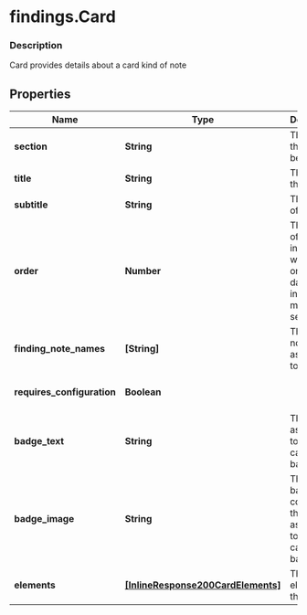 # findings.Card

### Description

Card provides details about a card kind of note

## Properties
Name | Type | Description | Notes
------------ | ------------- | ------------- | -------------
**section** | **String** | The section this card belongs to | 
**title** | **String** | The title of this card | 
**subtitle** | **String** | The subtitle of this card | 
**order** | **Number** | The order of the card in which it will appear on SA dashboard in the mentioned section | [optional] 
**finding_note_names** | **[String]** | The finding note names associated to this card | 
**requires_configuration** | **Boolean** |  | [optional] [default to false]
**badge_text** | **String** | The text associated to the card&#39;s badge | [optional] 
**badge_image** | **String** | The base64 content of the image associated to the card&#39;s badge | [optional] 
**elements** | [**[InlineResponse200CardElements]**](InlineResponse200CardElements.md) | The elements of this card | 

